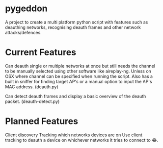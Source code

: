 # pygeddon

A project to create a multi platform python script with features such as deauthing networks, recognising deauth frames and other network attacks/defences.

# Current Features

Can deauth single or multiple networks at once but still needs the channel to be manually selected using other software like aireplay-ng. Unless on OSX where channel can be specified when running the script. Also has a built in sniffer for finding target AP's or a manual option to input the AP's MAC address. (deauth.py)

Can detect deauth frames and display a basic overview of the deauth packet. (deauth-detect.py)

# Planned Features

Client discovery
Tracking which networks devices are on
Use client tracking to deauth a device on whichever networks it tries to connect to 😂.
